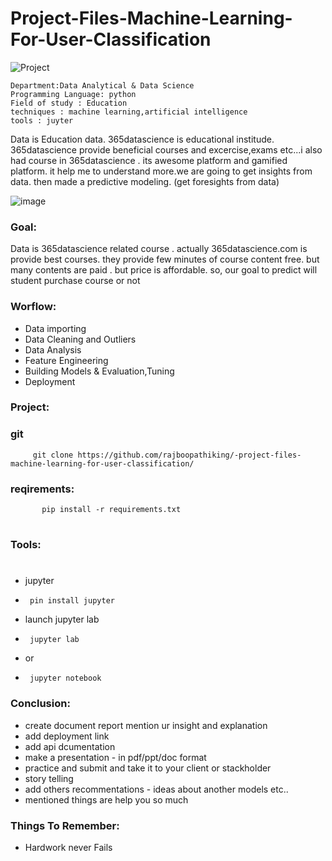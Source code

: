 # Project-Files-Machine-Learning-For-User-Classification

![Project](https://images.unsplash.com/photo-1501504905252-473c47e087f8?q=80&w=3174&auto=format&fit=crop&ixlib=rb-4.0.3&ixid=M3wxMjA3fDB8MHxwaG90by1wYWdlfHx8fGVufDB8fHx8fA%3D%3D)

    Department:Data Analytical & Data Science
    Programming Language: python
    Field of study : Education 
    techniques : machine learning,artificial intelligence
    tools : juyter

Data is Education data. 365datascience is educational institude. 365datascience provide beneficial courses and excercise,exams etc...i also had course in 365datascience . its awesome platform and gamified platform. it help me to understand more.we are going to get insights from data. then made a predictive modeling. (get foresights from data)

![image](https://images.unsplash.com/photo-1517048676732-d65bc937f952?q=80&w=2940&auto=format&fit=crop&ixlib=rb-4.0.3&ixid=M3wxMjA3fDB8MHxwaG90by1wYWdlfHx8fGVufDB8fHx8fA%3D%3D)

### Goal:
   Data is 365datascience related course . actually 365datascience.com is provide best courses. they provide few minutes of course content free. but many contents are paid . but price is affordable. so, our goal to predict will student purchase course or not

### Worflow:
   * Data importing
   * Data Cleaning and Outliers
   * Data Analysis
   * Feature Engineering
   * Building Models & Evaluation,Tuning
   * Deployment

### Project:
   ### git
         git clone https://github.com/rajboopathiking/-project-files-machine-learning-for-user-classification/
   ### reqirements:
           pip install -r requirements.txt
   # 
### Tools:
   #
   * jupyter 
   *      pin install jupyter
   *  launch jupyter lab
   *      jupyter lab
   *  or
   *      jupyter notebook
         
### Conclusion:

   * create document report mention ur insight and explanation
   * add deployment link
   * add api dcumentation
   * make a presentation - in pdf/ppt/doc format
   * practice and submit and take it to your client or stackholder
   * story telling
   * add others recommentations - ideas about another models etc..
   * mentioned things are help you so much

### Things To Remember:
  * Hardwork never Fails
